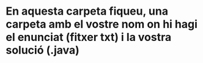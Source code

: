 # En aquesta carpeta fiqueu, una carpeta amb el vostre nom on hi hagi el enunciat (fitxer txt) i la vostra solució (.java)
